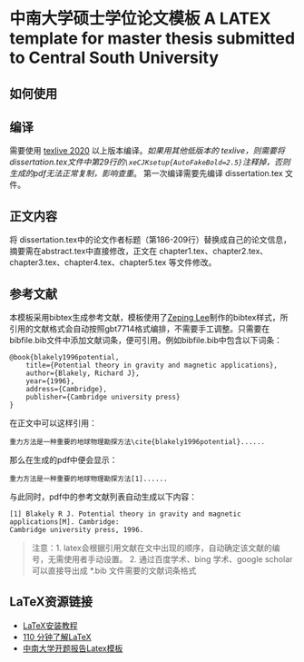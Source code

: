 # 中南大学硕士学位论文模板 A LATEX template for master thesis submitted to Central South University

## 如何使用
## 编译
需要使用 [texlive 2020](https://mirrors.tuna.tsinghua.edu.cn/CTAN/systems/texlive/Images/) 以上版本编译。*如果用其他低版本的 texlive，则需要将dissertation.tex文件中第29行的`\xeCJKsetup{AutoFakeBold=2.5}`注释掉，否则生成的pdf无法正常复制，影响查重*。 第一次编译需要先编译 dissertation.tex 文件。
## 正文内容
将 dissertation.tex中的论文作者标题（第186-209行）替换成自己的论文信息，摘要需在abstract.tex中直接修改，正文在 chapter1.tex、chapter2.tex、chapter3.tex、chapter4.tex、chapter5.tex 等文件修改。
## 参考文献
本模板采用bibtex生成参考文献，模板使用了[Zeping Lee](https://github.com/CTeX-org/gbt7714-bibtex-style)制作的bibtex样式，所引用的文献格式会自动按照gbt7714格式编排，不需要手工调整。只需要在bibfile.bib文件中添加文献词条，便可引用。例如bibfile.bib中包含以下词条：
```
@book{blakely1996potential,
	title={Potential theory in gravity and magnetic applications},
	author={Blakely, Richard J},
	year={1996},
	address={Cambridge},
	publisher={Cambridge university press}
}
```
在正文中可以这样引用：
```
重力方法是一种重要的地球物理勘探方法\cite{blakely1996potential}......
```
那么在生成的pdf中便会显示：
```
重力方法是一种重要的地球物理勘探方法[1]......
```
与此同时，pdf中的参考文献列表自动生成以下内容：
```
[1] Blakely R J. Potential theory in gravity and magnetic applications[M]. Cambridge:
Cambridge university press, 1996.
```
> 注意：1. latex会根据引用文献在文中出现的顺序，自动确定该文献的编号，无需使用者手动设置。
>    2.  通过百度学术、bing 学术、google scholar可以直接导出成 *.bib 文件需要的文献词条格式

## LaTeX资源链接
- [LaTeX安装教程](https://github.com/OsbertWang/install-latex/releases/download/v2020.7.1/Install-LaTeX.pdf)
- [110 分钟了解LaTeX](https://mirrors.tuna.tsinghua.edu.cn/CTAN/info/lshort/chinese/lshort-zh-cn.pdf)
- [中南大学开题报告Latex模板](https://github.com/zhong-yy/CSU_Thesis_Proposal)
